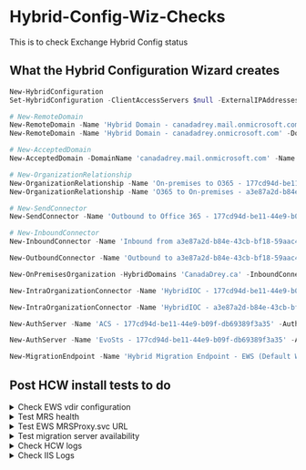 # Hybrid-Config-Wiz-Checks
This is to check Exchange Hybrid Config status

## What the Hybrid Configuration Wizard creates

```powershell
New-HybridConfiguration
Set-HybridConfiguration -ClientAccessServers $null -ExternalIPAddresses $null -Domains 'CanadaDrey.ca' -OnPremisesSmartHost 'mail.contoso.ca' -TLSCertificateName '<I>CN=GeoTrust TLS DV RSA Mixed SHA256 2020 CA-1, O=DigiCert Inc, C=US<S>CN=mail.contoso.ca' -SendingTransportServers 'E2016-01' -ReceivingTransportServers 'E2016-01' -EdgeTransportServers $null -Features FreeBusy,MoveMailbox,Mailtips,MessageTracking,OwaRedirection,OnlineArchive,SecureMail,Photos

# New-RemoteDomain
New-RemoteDomain -Name 'Hybrid Domain - canadadrey.mail.onmicrosoft.com' -DomainName 'canadadrey.mail.onmicrosoft.com'
New-RemoteDomain -Name 'Hybrid Domain - canadadrey.onmicrosoft.com' -DomainName 'canadadrey.onmicrosoft.com'

# New-AcceptedDomain
New-AcceptedDomain -DomainName 'canadadrey.mail.onmicrosoft.com' -Name 'canadadrey.mail.onmicrosoft.com'

# New-OrganizationRelationship
New-OrganizationRelationship -Name 'On-premises to O365 - 177cd94d-be11-44e9-b09f-db69389f3a35' -TargetApplicationUri $null -TargetAutodiscoverEpr $null -Enabled: $true -DomainNames 'canadadrey.mail.onmicrosoft.com'
New-OrganizationRelationship -Name 'O365 to On-premises - a3e87a2d-b84e-43cb-bf18-59aac4c4f1e5' -TargetApplicationUri $null -TargetAutodiscoverEpr $null -Enabled: $true -DomainNames 'CanadaDrey.ca'

# New-SendConnector
New-SendConnector -Name 'Outbound to Office 365 - 177cd94d-be11-44e9-b09f-db69389f3a35' -AddressSpaces 'smtp:canadadrey.mail.onmicrosoft.com;1' -DNSRoutingEnabled: $true -ErrorPolicies Default -Fqdn 'mail.contoso.ca' -RequireTLS: $true -IgnoreSTARTTLS: $false -SourceTransportServers 'E2016-01' -SmartHosts $null -TLSAuthLevel DomainValidation -DomainSecureEnabled: $false -TLSDomain 'mail.protection.outlook.com' -CloudServicesMailEnabled: $true -TLSCertificateName '<I>CN=GeoTrust TLS DV RSA Mixed SHA256 2020 CA-1, O=DigiCert Inc, C=US<S>CN=mail.contoso.ca'

# New-InboundConnector
New-InboundConnector -Name 'Inbound from a3e87a2d-b84e-43cb-bf18-59aac4c4f1e5' -CloudServicesMailEnabled: $true -ConnectorSource HybridWizard -ConnectorType OnPremises -RequireTLS: $true -SenderDomains '*' -SenderIPAddresses $null -RestrictDomainsToIPAddresses: $false -TLSSenderCertificateName 'mail.contoso.ca' -AssociatedAcceptedDomains $null

New-OutboundConnector -Name 'Outbound to a3e87a2d-b84e-43cb-bf18-59aac4c4f1e5' -RecipientDomains 'CanadaDrey.ca' -SmartHosts 'mail.contoso.ca' -ConnectorSource HybridWizard -ConnectorType OnPremises -TLSSettings DomainValidation -TLSDomain 'mail.contoso.ca' -CloudServicesMailEnabled: $true -RouteAllMessagesViaOnPremises: $false -UseMxRecord: $false -IsTransportRuleScoped: $false

New-OnPremisesOrganization -HybridDomains 'CanadaDrey.ca' -InboundConnector 'Inbound from a3e87a2d-b84e-43cb-bf18-59aac4c4f1e5' -OutboundConnector 'Outbound to a3e87a2d-b84e-43cb-bf18-59aac4c4f1e5' -OrganizationRelationship 'O365 to On-premises - a3e87a2d-b84e-43cb-bf18-59aac4c4f1e5' -OrganizationName CANADADREYMSG -Name 'a3e87a2d-b84e-43cb-bf18-59aac4c4f1e5' -OrganizationGuid 'a3e87a2d-b84e-43cb-bf18-59aac4c4f1e5'

New-IntraOrganizationConnector -Name 'HybridIOC - 177cd94d-be11-44e9-b09f-db69389f3a35' -DiscoveryEndpoint 'https://autodiscover-s.outlook.com/autodiscover/autodiscover.svc' -TargetAddressDomains 'canadadrey.mail.onmicrosoft.com' -Enabled: $true

New-IntraOrganizationConnector -Name 'HybridIOC - a3e87a2d-b84e-43cb-bf18-59aac4c4f1e5' -DiscoveryEndpoint 'https://mail.contoso.ca/autodiscover/autodiscover.svc' -TargetAddressDomains 'CanadaDrey.ca' -Enabled: $true

New-AuthServer -Name 'ACS - 177cd94d-be11-44e9-b09f-db69389f3a35' -AuthMetadataUrl 'https://accounts.accesscontrol.windows.net/e5923069-9fac-4809-b7c9-a0893265a0e0/metadata/json/1' -DomainName 'CanadaDrey.ca','canadadrey.mail.onmicrosoft.com'

New-AuthServer -Name 'EvoSts - 177cd94d-be11-44e9-b09f-db69389f3a35' -AuthMetadataUrl 'https://login.windows.net/canadadrey.onmicrosoft.com/federationmetadata/2007-06/federationmetadata.xml' -Type AzureAD

New-MigrationEndpoint -Name 'Hybrid Migration Endpoint - EWS (Default Web Site)' -ExchangeRemoteMove: $true -RemoteServer 'mail.canadadrey.ca' -Credentials (Get-Credential -UserName CANADADREY\samdrey)
```



## Post HCW install tests to do

<details>
<summary>
Check EWS vdir configuration
</summary>

```powershell
Get-WebServicesVirtualDirectory -ADPropertiesOnly |ft ExternalAuthenticationMethods,InternalURL, Externalurl,MRSproxyEnabled,Server
```

> Expected: External URL matches published fqdn for migration endpoint, and potentially, ExternalURL should match InternalURL

</details>

<details>
  <summary>Test MRS health</summary>

```powershell
Test-MRSHealth | ft Identity, check, passed, IsValid, Message
```

> Expected: all pass. If Pass = False for an item, check Message to troubleshoot.

  </details>
  
  <details>
  <summary>Test EWS MRSProxy.svc URL</summary>

```html
https://mail.exampledomain/ews/mrsproxy.svc
```

> Expected: Authentication prompt pop-up. If not, EWS or MRSProxy is not configured.

  </details>
  
  <details>
  <summary>Test migration server availability</summary>

#### Test autodiscovery for migration endpoint

```powershell
$EmailAddress = "adminUser@contoso.ca"
$cred = Get-Credential

Test-MigrationServerAvailability -ExchangeRemoteMove -Autodiscover -EmailAddress $EmailAddress -Credentials $Cred
```

#### Test remote server FQDN

```powershell
$RemoteServerFQDN = "mail.contoso.ca"
Test-MigrationServerAvailability -ExchangeRemoteMove -RemoteServer $RemoteServerFQDN -Credentials(Get-Credential)
```

  </details>
  
  <details>
  <summary>Check HCW logs</summary>
    
#### HCW log location
  
By default, these logs are located here:
    
```
%UserProfile%\AppData\Roaming\Microsoft\Exchange Hybrid Configuration
```

> *What to check* : Check for errors, warnings, review PowerShell cmdlets ran buy the HCW (search for "Cmdlet=" string within the log)
  
#### What the HCW creates
  
HCW gathers many information from OnPrem and Online. Here's what it creates (sample from my Lab):
  
  ```powershell
New-MigrationEndpoint -Name 'Hybrid Migration Endpoint - EWS (Default Web Site)' -ExchangeRemoteMove: $true -RemoteServer 'mail.contoso.ca' -Credentials (Get-Credential -UserName CONTOSO\AdminUser01)
  ```
  
  > NOTE: For reference or "baseline", you'll find a log of a successful HCW deployment on this repository. The format is ```YYYYMMDD_HHMMSS.log``` under the above mentionned folder.
  
  </details>
  
  <details>
  <summary>Check IIS Logs</summary>

If you get something like this:

```output
WebExceptionStatus=ProtocolError;ResponseStatusCode=400;WebException=System.Net.WebException: The remote server returned an error: (400) Bad Request.    at System.Net.HttpWebRequest.EndGetResponse(IAsyncResult asyncResult)    at Microsoft.Exchange.HttpProxy.ProxyRequestHandler.<>c__DisplayClass2c.<OnResponseReady>b__2b()
```

Check that ExternalURL matches the published Remote Migration Endpoint FQDN and reachable from outside

  </details>
